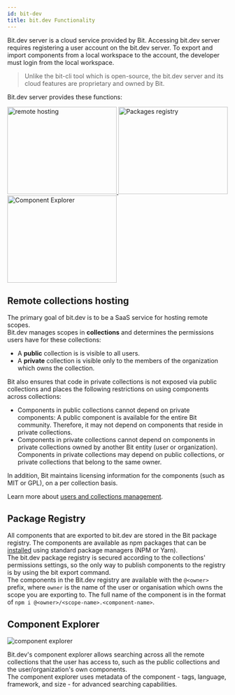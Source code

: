 ```yaml
---
id: bit-dev
title: bit.dev Functionality
---
```


Bit.dev server is a cloud service provided by Bit. Accessing bit.dev server requires registering a user account on the bit.dev server. To export and import components from a local workspace to the account, the developer must login from the local workspace.  

> Unlike the bit-cli tool which is open-source, the bit.dev server and its cloud features are proprietary and owned by Bit.

Bit.dev server provides these functions:  


<div style={{margin: 'auto', width: "90%", padding: 30}}>
    <a href="#remote-collections-hosting">
        <img src="https://storage.googleapis.com/static.bit.dev/docs/bit-dev/remote-collections.svg" alt="remote hosting" width="250" height="200" />
    </a>
    <a href="#package-registry">
        <img src="https://storage.googleapis.com/static.bit.dev/docs/bit-dev/pacakges-registry.svg" alt="Packages registry" width="250" height="200" />
    </a>
    <a href="#component-explorer">
        <img src="https://storage.googleapis.com/static.bit.dev/docs/bit-dev/component-explorer.svg" alt="Component Explorer" width="250" height="200" />
    </a>
</div>

## Remote collections hosting

The primary goal of bit.dev is to be a SaaS service for hosting remote scopes.  
Bit.dev manages scopes in **collections** and determines the permissions users have for these collections:  

- A **public** collection is is visible to all users.  
- A **private** collection is visible only to the members of the organization which owns the collection.

Bit also ensures that code in private collections is not exposed via public collections and places the following restrictions on using components across collections:  

- Components in public collections cannot depend on private components: A public component is available for the entire Bit community. Therefore, it may not depend on components that reside in private collections.  
- Components in private collections cannot depend on components in private collections owned by another Bit entity (user or organization). Components in private collections may depend on public collections, or private collections that belong to the same owner.  

In addition, Bit maintains licensing information for the components (such as MIT or GPL), on a per collection basis.  

Learn more about [users and collections management](/bit-dot-dev/my-account).

## Package Registry

All components that are exported to bit.dev are stored in the Bit package registry. The components are available as npm packages that can be [installed](/getting-started/installing-components) using standard package managers (NPM or Yarn).  
The bit.dev package registry is secured according to the collections' permissions settings, so the only way to publish components to the registry is by using the bit export command.  
The components in the Bit.dev registry are available with the `@<owner>` prefix, where `owner` is the name of the user or organisation which owns the scope you are exporting to. The full name of the component is in the format of `npm i @<owner>/<scope-name>.<component-name>`.  

## Component Explorer

![component explorer](https://storage.googleapis.com/bit-docs/component-discovery-bit-react-gif.gif)

Bit.dev's component explorer allows searching across all the remote collections that the user has access to, such as the public collections and the user/organization's own components.  
The component explorer uses metadata of the component - tags, language, framework, and size - for advanced searching capabilities.  
